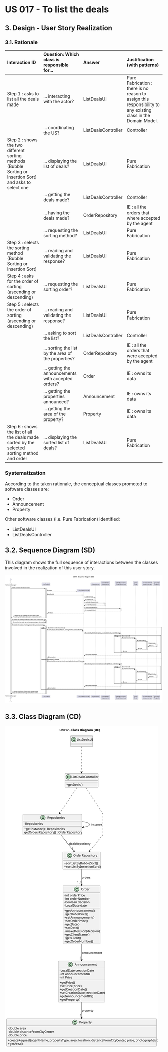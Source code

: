 # US 017 - To list the deals 

## 3. Design - User Story Realization 

### 3.1. Rationale

| Interaction ID                                                                                             | Question: Which class is responsible for...         | Answer              | Justification (with patterns)                                                                                  |
|:-----------------------------------------------------------------------------------------------------------|:----------------------------------------------------|:--------------------|:---------------------------------------------------------------------------------------------------------------|
| Step 1 : asks to list all the deals made                                                                   | 	... interacting with the actor?                    | ListDealsUI         | Pure Fabrication : there is no reason to assign this responsibility to any existing class in the Domain Model. |
| 	                                                                                                          | 	... coordinating the US?                           | ListDealsController | Controller                                                                                                     |
| Step 2 : shows the two different sorting methods (Bubble Sorting or Insertion Sort) and asks to select one | 	... displaying the list of deals?                  | ListDealsUI         | Pure Fabrication                                                                                               |
|                                                                                                            | ... getting the deals made?                         | ListDealsController | Controller                                                                                                     |
|                                                                                                            | ... having the deals made?                          | OrderRepository     | IE : all the orders that where accepted by the agent                                                           |
|                                                                                                            | ... requesting the sorting method?                  | ListDealsUI         | Pure Fabrication                                                                                               |
| Step 3 : selects the sorting method (Bubble Sorting or Insertion Sort) 		                                  | 	... reading and validating the response? 					     | ListDealsUI         | Pure Fabrication                                                                                               |
| Step 4 : asks for the order of sorting (ascending or descending)                                           | ... requesting the sorting order?                   | ListDealsUI         | Pure Fabrication                                                                                               |                                                                                                           |||
| Step 5 : selects the order of sorting (ascending or descending)                                            | ... reading and validating the response?					       | ListDealsUI         | Pure Fabrication                                                                                               |
|                                                                                                            | ... asking to sort the list?                        | ListDealsController | Controller                                                                                                     |
|                                                                                                            | ... sorting the list by the area of the properties? | OrderRepository     | IE : all the orders that were accepted by the agent                                                            |
|                                                                                                            | ... getting the announcements with accepted orders? | Order               | IE : owns its data                                                                                             |
|                                                                                                            | ... getting the properties announced?               | Announcement        | IE : owns its data                                                                                             |
|                                                                                                            | ... getting the area of the property?               | Property            | IE : owns its data                                                                                             |
| Step 6 : shows the list of all the deals made sorted by the selected sorting method and order              | ... displaying the sorted list of deals?            | ListDealsUI         | Pure Fabrication                                                                                               |


### Systematization ##

According to the taken rationale, the conceptual classes promoted to software classes are: 

 * Order
 * Announcement
 * Property

Other software classes (i.e. Pure Fabrication) identified: 

 * ListDealsUI
 * ListDealsController

## 3.2. Sequence Diagram (SD)

This diagram shows the full sequence of interactions between the classes involved in the realization of this user story.

![Sequence Diagram - Full](svg/us017-sequence-diagram.svg)

## 3.3. Class Diagram (CD)

![Class Diagram](svg/us017-class-diagram.svg)